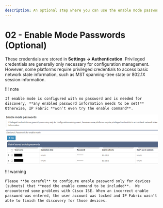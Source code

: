 ```yaml
---
description: An optional step where you can use the enable mode passwords
---
```


# 02 - Enable Mode Passwords (Optional)

These credentials are stored in **Settings → Authentication**. Privileged credentials are generally only necessary for configuration management. However, some platforms require privileged credentials to access basic network state information, such as MST spanning-tree state or 802.1X session information.

!!! note

    If enable mode is configured with no password and is needed for discovery, **any enabled password information needs to be set!** Otherwise, IP Fabric **won’t even try the enable command**.

![Enable passwords](enable_psw.png)

!!! warning

    Please **be careful** to configure enable password only for devices (subnets) that **need the enable command to be included**.  We encountered some problems with Cisco ISE. When an incorrect enable password was entered, the user account was locked and IP Fabric wasn't able to finish the discovery for those devices.
